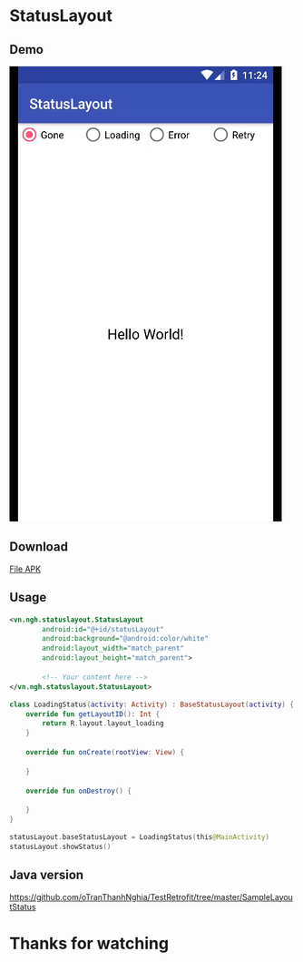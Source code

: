 # StatusLayout

## Demo

<img src="https://github.com/oTranThanhNghia/StatusLayout/blob/master/captures/statuslayout-demo.gif"/>

## Download

<a href='https://github.com/oTranThanhNghia/StatusLayout/blob/master/demo/app-demo.apk'>File APK</a>

## Usage
```xml
<vn.ngh.statuslayout.StatusLayout
        android:id="@+id/statusLayout"
        android:background="@android:color/white"
        android:layout_width="match_parent"
        android:layout_height="match_parent">

        <!-- Your content here -->
</vn.ngh.statuslayout.StatusLayout>
```

```kotlin
class LoadingStatus(activity: Activity) : BaseStatusLayout(activity) {
    override fun getLayoutID(): Int {
        return R.layout.layout_loading
    }

    override fun onCreate(rootView: View) {

    }

    override fun onDestroy() {

    }
}
```

```kotlin
statusLayout.baseStatusLayout = LoadingStatus(this@MainActivity)
statusLayout.showStatus()
```
## Java version
<a href='https://github.com/oTranThanhNghia/TestRetrofit/tree/master/SampleLayoutStatus'>https://github.com/oTranThanhNghia/TestRetrofit/tree/master/SampleLayoutStatus</a>

# Thanks for watching

